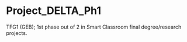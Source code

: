 # Project_DELTA_Ph1
TFG1 (GEB); 1st phase out of 2 in Smart Classroom final degree/research projects.
